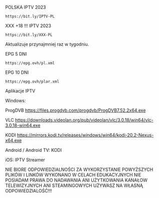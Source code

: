 POLSKA IPTV 2023
```
https://bit.ly/IPTV-PL
```

XXX +18 !!! IPTV 2023
```
https://bit.ly/XXX-PL
```

Aktualizuje przynajmniej raz w tygodniu.

EPG 5 DNI
```
https://epg.ovh/pl.xml
```
EPG 10 DNI
```
https://epg.ovh/plar.xml
```

Aplikacje IPTV

Windows:

ProgDVB 
https://files.progdvb.com/progdvb/ProgDVB7.52.2x64.exe

VLC 
https://downloads.videolan.org/pub/videolan/vlc/3.0.18/win64/vlc-3.0.18-win64.exe

KODI 
https://mirrors.kodi.tv/releases/windows/win64/kodi-20.2-Nexus-x64.exe

Android / Android TV:
KODI

iOS:
IPTV Streamer

NIE BIORE ODPOWIEDZIALNOŚCI ZA WYKORZYSTANIE POWYŻSZYCH PLIKÓW I LINKÓW
WYKONANO W CELACH EDUKACYJNYCH
NIE POSIADAM PRAWA DO NADAWANIA ANI UŻYTKOWANIA KANAŁOW TELEWIZYJNYCH ANI STEAMINGOWYCH
UŻYWASZ NA WŁASNĄ ODPOWIEDZIALOŚĆ!!!
